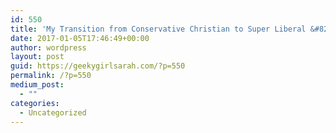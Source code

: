 ```yaml
---
id: 550
title: 'My Transition from Conservative Christian to Super Liberal &#8220;Christian&#8221;'
date: 2017-01-05T17:46:49+00:00
author: wordpress
layout: post
guid: https://geekygirlsarah.com/?p=550
permalink: /?p=550
medium_post:
  - ""
categories:
  - Uncategorized
---
```

